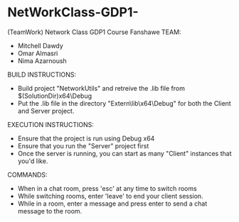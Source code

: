 # NetWorkClass-GDP1-
(TeamWork) Network Class GDP1 Course Fanshawe
TEAM:
- Mitchell Dawdy
- Omar Almasri 
- Nima Azarnoush

BUILD INSTRUCTIONS:
- Build project "NetworkUtils" and retreive the .lib file from $(SolutionDir)x64\Debug
- Put the .lib file in the directory "Extern\lib\x64\Debug" for both the Client and Server project.

EXECUTION INSTRUCTIONS:
- Ensure that the project is run using Debug x64
- Ensure that you run the "Server" project first
- Once the server is running, you can start as many "Client" instances that you'd like.

COMMANDS:
- When in a chat room, press 'esc' at any time to switch rooms
- While switching rooms, enter 'leave' to end your client session.
- While in a room, enter a message and press enter to send a chat message to the room.
